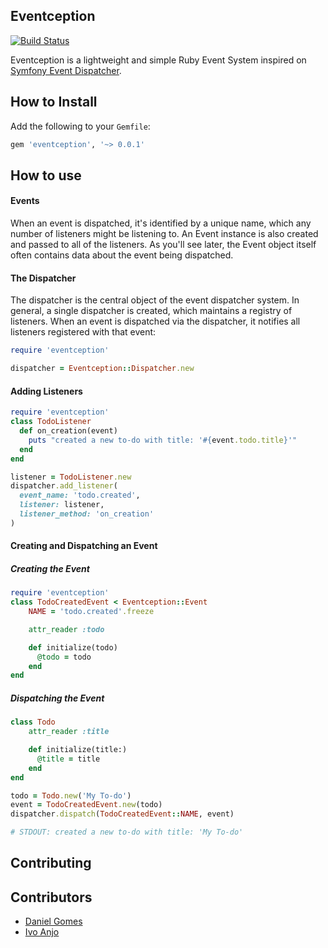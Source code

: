 ## Eventception

[![Build Status](https://travis-ci.org/dcsg/eventception.svg?branch=master)](https://travis-ci.org/dcsg/eventception)

Eventception is a lightweight and simple Ruby Event System inspired on [Symfony Event Dispatcher](https://symfony.com/doc/current/components/event_dispatcher.html).

## How to Install

Add the following to your `Gemfile`:
```ruby
gem 'eventception', '~> 0.0.1'
```

## How to use

#### Events
When an event is dispatched, it's identified by a unique name, which any number of listeners might be listening to. An Event instance is also created and passed to all of the listeners. As you'll see later, the Event object itself often contains data about the event being dispatched.

#### The Dispatcher
The dispatcher is the central object of the event dispatcher system.
In general, a single dispatcher is created, which maintains a registry of listeners.
When an event is dispatched via the dispatcher, it notifies all listeners registered with that event:

```ruby
require 'eventception'

dispatcher = Eventception::Dispatcher.new
```

#### Adding Listeners

```ruby
require 'eventception'
class TodoListener
  def on_creation(event)
    puts "created a new to-do with title: '#{event.todo.title}'"
  end
end

listener = TodoListener.new
dispatcher.add_listener(
  event_name: 'todo.created',
  listener: listener,
  listener_method: 'on_creation'
)
```

#### Creating and Dispatching an Event

##### Creating the Event
```ruby
require 'eventception'
class TodoCreatedEvent < Eventception::Event
    NAME = 'todo.created'.freeze

    attr_reader :todo

    def initialize(todo)
      @todo = todo
    end
end
```

##### Dispatching the Event
```ruby
class Todo
    attr_reader :title

    def initialize(title:)
      @title = title
    end
end

todo = Todo.new('My To-do')
event = TodoCreatedEvent.new(todo)
dispatcher.dispatch(TodoCreatedEvent::NAME, event)

# STDOUT: created a new to-do with title: 'My To-do'
```

## Contributing

## Contributors

 * [Daniel Gomes](https://github.com/dcsg)
 * [Ivo Anjo](https://github.com/ivoanjo)
